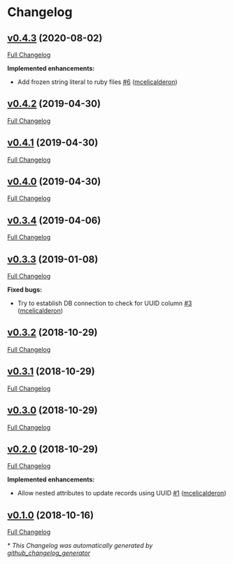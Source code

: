 # Changelog

## [v0.4.3](https://github.com/mcelicalderon/uuid_associations-active_record/tree/v0.4.3) (2020-08-02)

[Full Changelog](https://github.com/mcelicalderon/uuid_associations-active_record/compare/v0.4.2...v0.4.3)

**Implemented enhancements:**

- Add frozen string literal to ruby files [\#6](https://github.com/mcelicalderon/uuid_associations-active_record/pull/6) ([mcelicalderon](https://github.com/mcelicalderon))

## [v0.4.2](https://github.com/mcelicalderon/uuid_associations-active_record/tree/v0.4.2) (2019-04-30)

[Full Changelog](https://github.com/mcelicalderon/uuid_associations-active_record/compare/v0.4.1...v0.4.2)

## [v0.4.1](https://github.com/mcelicalderon/uuid_associations-active_record/tree/v0.4.1) (2019-04-30)

[Full Changelog](https://github.com/mcelicalderon/uuid_associations-active_record/compare/v0.4.0...v0.4.1)

## [v0.4.0](https://github.com/mcelicalderon/uuid_associations-active_record/tree/v0.4.0) (2019-04-30)

[Full Changelog](https://github.com/mcelicalderon/uuid_associations-active_record/compare/v0.3.4...v0.4.0)

## [v0.3.4](https://github.com/mcelicalderon/uuid_associations-active_record/tree/v0.3.4) (2019-04-06)

[Full Changelog](https://github.com/mcelicalderon/uuid_associations-active_record/compare/v0.3.3...v0.3.4)

## [v0.3.3](https://github.com/mcelicalderon/uuid_associations-active_record/tree/v0.3.3) (2019-01-08)

[Full Changelog](https://github.com/mcelicalderon/uuid_associations-active_record/compare/v0.3.2...v0.3.3)

**Fixed bugs:**

- Try to establish DB connection to check for UUID column [\#3](https://github.com/mcelicalderon/uuid_associations-active_record/pull/3) ([mcelicalderon](https://github.com/mcelicalderon))

## [v0.3.2](https://github.com/mcelicalderon/uuid_associations-active_record/tree/v0.3.2) (2018-10-29)

[Full Changelog](https://github.com/mcelicalderon/uuid_associations-active_record/compare/v0.3.1...v0.3.2)

## [v0.3.1](https://github.com/mcelicalderon/uuid_associations-active_record/tree/v0.3.1) (2018-10-29)

[Full Changelog](https://github.com/mcelicalderon/uuid_associations-active_record/compare/v0.3.0...v0.3.1)

## [v0.3.0](https://github.com/mcelicalderon/uuid_associations-active_record/tree/v0.3.0) (2018-10-29)

[Full Changelog](https://github.com/mcelicalderon/uuid_associations-active_record/compare/v0.2.0...v0.3.0)

## [v0.2.0](https://github.com/mcelicalderon/uuid_associations-active_record/tree/v0.2.0) (2018-10-29)

[Full Changelog](https://github.com/mcelicalderon/uuid_associations-active_record/compare/v0.1.0...v0.2.0)

**Implemented enhancements:**

- Allow nested attributes to update records using UUID [\#1](https://github.com/mcelicalderon/uuid_associations-active_record/pull/1) ([mcelicalderon](https://github.com/mcelicalderon))

## [v0.1.0](https://github.com/mcelicalderon/uuid_associations-active_record/tree/v0.1.0) (2018-10-16)

[Full Changelog](https://github.com/mcelicalderon/uuid_associations-active_record/compare/80bc4bb1598bfd913418927c42c781456151ce9e...v0.1.0)



\* *This Changelog was automatically generated by [github_changelog_generator](https://github.com/github-changelog-generator/github-changelog-generator)*
